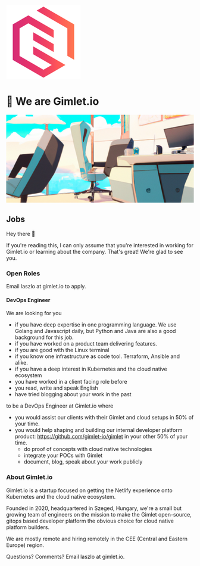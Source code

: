 <picture>
  <source media="(prefers-color-scheme: dark)" srcset="https://github.com/gimlet-io/gimlet-documentation/blob/main/public/logo-dark.svg">
  <img alt="Gimlet" src="https://github.com/gimlet-io/gimlet-documentation/blob/main/public/logo.svg" width="200">
</picture>

# 👋 We are Gimlet.io

![Gimlet office](https://github.com/gimlet-io/.github/raw/main/profile/dalle-office.png)

## Jobs

Hey there 👋

If you're reading this, I can only assume that you're interested in working for Gimlet.io or learning about the company. That's great! We're glad to see you.

### Open Roles

Email laszlo at gimlet.io to apply.

#### **DevOps Engineer**

We are looking for you
- if you have deep expertise in one programming language. We use Golang and Javascript daily, but Python and Java are also a good background for this job.
- if you have worked on a product team delivering features.
- if you are good with the Linux terminal
- if you know one infrastructure as code tool. Terraform, Ansible and alike.
- if you have a deep interest in Kubernetes and the cloud native ecosystem
- you have worked in a client facing role before
- you read, write and speak English
- have tried blogging about your work in the past

to be a DevOps Engineer at Gimlet.io where
- you would assist our clients with their Gimlet and cloud setups in 50% of your time.
- you would help shaping and building our internal developer platform product: https://github.com/gimlet-io/gimlet in your other 50% of your time.
  - do proof of concepts with cloud native technologies
  - integrate your POCs with Gimlet
  - document, blog, speak about your work publicly

### About Gimlet.io

Gimlet.io is a startup focused on getting the Netlify experience onto Kubernetes and the cloud native ecosystem.

Founded in 2020, headquartered in Szeged, Hungary, we're a small but growing team of engineers on the mission to make the Gimlet open-source, gitops based developer platform the obvious choice for cloud native platform builders.

We are mostly remote and hiring remotely in the CEE (Central and Eastern Europe) region.

Questions? Comments? Email laszlo at gimlet.io.
